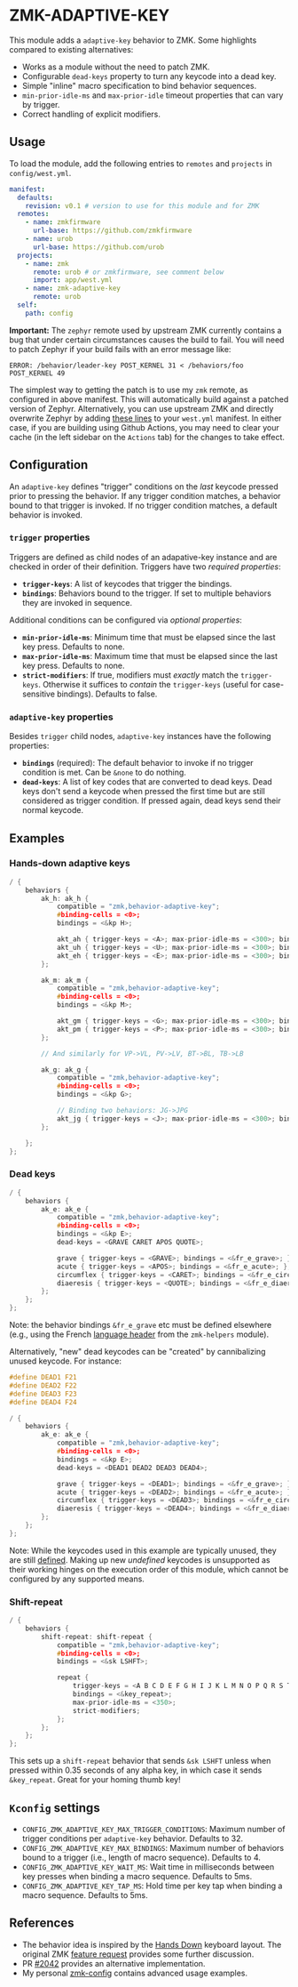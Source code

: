 # ZMK-ADAPTIVE-KEY

This module adds a `adaptive-key` behavior to ZMK. Some highlights compared to
existing alternatives:

- Works as a module without the need to patch ZMK.
- Configurable `dead-keys` property to turn any keycode into a dead key.
- Simple "inline" macro specification to bind behavior sequences.
- `min-prior-idle-ms` and `max-prior-idle` timeout properties that can vary by
  trigger.
- Correct handling of explicit modifiers.

## Usage

To load the module, add the following entries to `remotes` and `projects` in
`config/west.yml`.

```yaml
manifest:
  defaults:
    revision: v0.1 # version to use for this module and for ZMK
  remotes:
    - name: zmkfirmware
      url-base: https://github.com/zmkfirmware
    - name: urob
      url-base: https://github.com/urob
  projects:
    - name: zmk
      remote: urob # or zmkfirmware, see comment below
      import: app/west.yml
    - name: zmk-adaptive-key
      remote: urob
  self:
    path: config
```

**Important:** The `zephyr` remote used by upstream ZMK currently contains a bug
that under certain circumstances causes the build to fail. You will need to
patch Zephyr if your build fails with an error message like:

```
ERROR: /behavior/leader-key POST_KERNEL 31 < /behaviors/foo POST_KERNEL 49
```

The simplest way to getting the patch is to use my `zmk` remote, as configured
in above manifest. This will automatically build against a patched version of
Zephyr. Alternatively, you can use upstream ZMK and directly overwrite Zephyr by
adding
[these lines](https://github.com/urob/zmk-adaptive-key/blob/433dab18883462f6f5b34baa30f1991345d864e8/tests/west.yml#L12-L36)
to your `west.yml` manifest. In either case, if you are building using Github
Actions, you may need to clear your cache (in the left sidebar on the `Actions`
tab) for the changes to take effect.

## Configuration

An `adaptive-key` defines "trigger" conditions on the _last_ keycode pressed
prior to pressing the behavior. If any trigger condition matches, a behavior
bound to that trigger is invoked. If no trigger condition matches, a default
behavior is invoked.

### `trigger` properties

Triggers are defined as child nodes of an adapative-key instance and are checked
in order of their definition. Triggers have two _required properties_:

- **`trigger-keys`**: A list of keycodes that trigger the bindings.
- **`bindings`**: Behaviors bound to the trigger. If set to multiple behaviors
  they are invoked in sequence.

Additional conditions can be configured via _optional properties_:

- **`min-prior-idle-ms`**: Minimum time that must be elapsed since the last key
  press. Defaults to none.
- **`max-prior-idle-ms`**: Maximum time that must be elapsed since the last key
  press. Defaults to none.
- **`strict-modifiers`**: If true, modifiers must _exactly_ match the
  `trigger-keys`. Otherwise it suffices to _contain_ the `trigger-keys` (useful
  for case-sensitive bindings). Defaults to false.

### `adaptive-key` properties

Besides `trigger` child nodes, `adaptive-key` instances have the following
properties:

- **`bindings`** (required): The default behavior to invoke if no trigger
  condition is met. Can be `&none` to do nothing.
- **`dead-keys`**: A list of key codes that are converted to dead keys. Dead
  keys don't send a keycode when pressed the first time but are still considered
  as trigger condition. If pressed again, dead keys send their normal keycode.

## Examples

### Hands-down adaptive keys

```c
/ {
    behaviors {
        ak_h: ak_h {
            compatible = "zmk,behavior-adaptive-key";
            #binding-cells = <0>;
            bindings = <&kp H>;

            akt_ah { trigger-keys = <A>; max-prior-idle-ms = <300>; bindings = <&kp U>; };
            akt_uh { trigger-keys = <U>; max-prior-idle-ms = <300>; bindings = <&kp A>; };
            akt_eh { trigger-keys = <E>; max-prior-idle-ms = <300>; bindings = <&kp O>; };
        };

        ak_m: ak_m {
            compatible = "zmk,behavior-adaptive-key";
            #binding-cells = <0>;
            bindings = <&kp M>;

            akt_gm { trigger-keys = <G>; max-prior-idle-ms = <300>; bindings = <&kp L>; };
            akt_pm { trigger-keys = <P>; max-prior-idle-ms = <300>; bindings = <&kp L>; };
        };

        // And similarly for VP->VL, PV->LV, BT->BL, TB->LB

        ak_g: ak_g {
            compatible = "zmk,behavior-adaptive-key";
            #binding-cells = <0>;
            bindings = <&kp G>;

            // Binding two behaviors: JG->JPG
            akt_jg { trigger-keys = <J>; max-prior-idle-ms = <300>; bindings = <&kp P &kp G>; };
        };

    };
};
```

### Dead keys

```c
/ {
    behaviors {
        ak_e: ak_e {
            compatible = "zmk,behavior-adaptive-key";
            #binding-cells = <0>;
            bindings = <&kp E>;
            dead-keys = <GRAVE CARET APOS QUOTE>;

            grave { trigger-keys = <GRAVE>; bindings = <&fr_e_grave>; };
            acute { trigger-keys = <APOS>; bindings = <&fr_e_acute>; };
            circumflex { trigger-keys = <CARET>; bindings = <&fr_e_circumflex>; };
            diaeresis { trigger-keys = <QUOTE>; bindings = <&fr_e_diaeresis>; };
        };
    };
};
```

Note: the behavior bindings `&fr_e_grave` etc must be defined elsewhere (e.g.,
using the French
[language header](https://github.com/urob/zmk-helpers/tree/main#unicode-characters-and-language-collection)
from the `zmk-helpers` module).

Alternatively, "new" dead keycodes can be "created" by cannibalizing unused
keycode. For instance:

```c
#define DEAD1 F21
#define DEAD2 F22
#define DEAD3 F23
#define DEAD4 F24

/ {
    behaviors {
        ak_e: ak_e {
            compatible = "zmk,behavior-adaptive-key";
            #binding-cells = <0>;
            bindings = <&kp E>;
            dead-keys = <DEAD1 DEAD2 DEAD3 DEAD4>;

            grave { trigger-keys = <DEAD1>; bindings = <&fr_e_grave>; };
            acute { trigger-keys = <DEAD2>; bindings = <&fr_e_acute>; };
            circumflex { trigger-keys = <DEAD3>; bindings = <&fr_e_circumflex>; };
            diaeresis { trigger-keys = <DEAD4>; bindings = <&fr_e_diaeresis>; };
        };
    };
};
```

Note: While the keycodes used in this example are typically unused, they are
still [defined](https://zmk.dev/docs/keymaps/list-of-keycodes#f-keys). Making up
new _undefined_ keycodes is unsupported as their working hinges on the execution
order of this module, which cannot be configured by any supported means.

### Shift-repeat

```c
/ {
    behaviors {
        shift-repeat: shift-repeat {
            compatible = "zmk,behavior-adaptive-key";
            #binding-cells = <0>;
            bindings = <&sk LSHFT>;

            repeat {
                trigger-keys = <A B C D E F G H I J K L M N O P Q R S T U V W X Y Z>;
                bindings = <&key_repeat>;
                max-prior-idle-ms = <350>;
                strict-modifiers;
            };
        };
    };
};
```

This sets up a `shift-repeat` behavior that sends `&sk LSHFT` unless when
pressed within 0.35 seconds of any alpha key, in which case it sends
`&key_repeat`. Great for your homing thumb key!

## `Kconfig` settings

- `CONFIG_ZMK_ADAPTIVE_KEY_MAX_TRIGGER_CONDITIONS`: Maximum number of trigger
  conditions per `adaptive-key` behavior. Defaults to 32.
- `CONFIG_ZMK_ADAPTIVE_KEY_MAX_BINDINGS`: Maximum number of behaviors bound to a
  trigger (i.e., length of macro sequence). Defaults to 4.
- `CONFIG_ZMK_ADAPTIVE_KEY_WAIT_MS`: Wait time in milliseconds between key
  presses when binding a macro sequence. Defaults to 5ms.
- `CONFIG_ZMK_ADAPTIVE_KEY_TAP_MS`: Hold time per key tap when binding a macro
  sequence. Defaults to 5ms.

## References

- The behavior idea is inspired by the
  [Hands Down](https://sites.google.com/alanreiser.com/handsdown/home#h.3fq4ywspvw1g)
  keyboard layout. The original ZMK
  [feature request](https://github.com/zmkfirmware/zmk/issues/1624) provides
  some further discussion.
- PR [#2042](https://github.com/zmkfirmware/zmk/pull/2042) provides an
  alternative implementation.
- My personal [zmk-config](https://github.com/urob/zmk-config) contains advanced
  usage examples.
